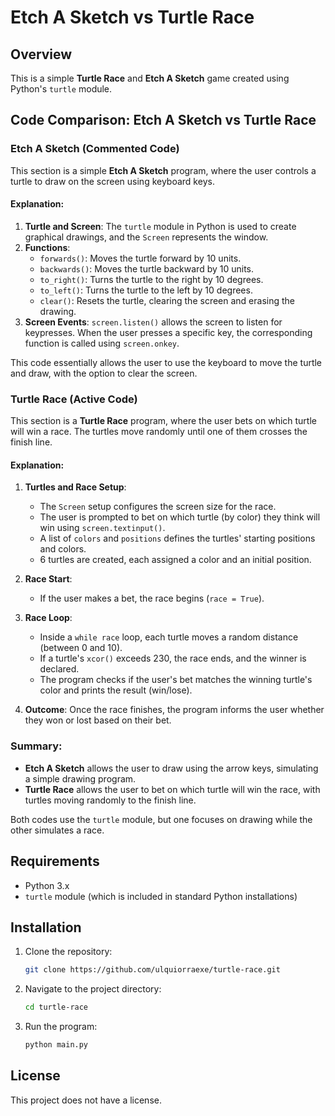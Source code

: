 # Etch A Sketch vs Turtle Race

## Overview

This is a simple **Turtle Race** and **Etch A Sketch** game created using Python's `turtle` module.

## Code Comparison: Etch A Sketch vs Turtle Race

### Etch A Sketch (Commented Code)

This section is a simple **Etch A Sketch** program, where the user controls a turtle to draw on the screen using keyboard keys.

#### Explanation:

1. **Turtle and Screen**: The `turtle` module in Python is used to create graphical drawings, and the `Screen` represents the window.
2. **Functions**:
   - `forwards()`: Moves the turtle forward by 10 units.
   - `backwards()`: Moves the turtle backward by 10 units.
   - `to_right()`: Turns the turtle to the right by 10 degrees.
   - `to_left()`: Turns the turtle to the left by 10 degrees.
   - `clear()`: Resets the turtle, clearing the screen and erasing the drawing.
3. **Screen Events**: `screen.listen()` allows the screen to listen for keypresses. When the user presses a specific key, the corresponding function is called using `screen.onkey`.

This code essentially allows the user to use the keyboard to move the turtle and draw, with the option to clear the screen.

### Turtle Race (Active Code)

This section is a **Turtle Race** program, where the user bets on which turtle will win a race. The turtles move randomly until one of them crosses the finish line.

#### Explanation:

1. **Turtles and Race Setup**:
   - The `Screen` setup configures the screen size for the race.
   - The user is prompted to bet on which turtle (by color) they think will win using `screen.textinput()`.
   - A list of `colors` and `positions` defines the turtles' starting positions and colors.
   - 6 turtles are created, each assigned a color and an initial position.

2. **Race Start**:
   - If the user makes a bet, the race begins (`race = True`).
   
3. **Race Loop**:
   - Inside a `while race` loop, each turtle moves a random distance (between 0 and 10).
   - If a turtle's `xcor()` exceeds 230, the race ends, and the winner is declared.
   - The program checks if the user's bet matches the winning turtle's color and prints the result (win/lose).

4. **Outcome**: Once the race finishes, the program informs the user whether they won or lost based on their bet.

### Summary:

- **Etch A Sketch** allows the user to draw using the arrow keys, simulating a simple drawing program.
- **Turtle Race** allows the user to bet on which turtle will win the race, with turtles moving randomly to the finish line.

Both codes use the `turtle` module, but one focuses on drawing while the other simulates a race.

## Requirements

- Python 3.x
- `turtle` module (which is included in standard Python installations)

## Installation

1. Clone the repository:
   ```bash
   git clone https://github.com/ulquiorraexe/turtle-race.git

2. Navigate to the project directory:
   ```bash
   cd turtle-race

3. Run the program:
   ```bash
   python main.py

## License

This project does not have a license.
